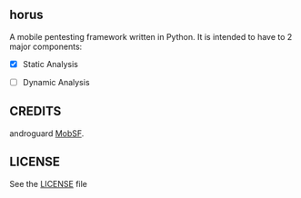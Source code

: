 ## horus

A mobile pentesting framework written in Python. It is intended to have to 2 major components:

 - [x] Static Analysis
 - [ ] Dynamic Analysis


## CREDITS

androguard
[MobSF](https://github.com/ajinabraham/Mobile-Security-Framework-MobSF).

## LICENSE

See the [LICENSE](https://github.com/delta24/horus/LICENSE) file
